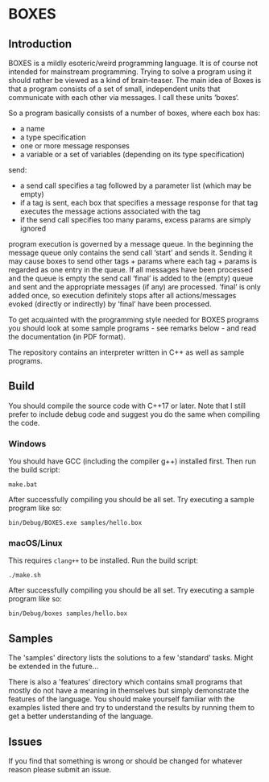 # BOXES

## Introduction
BOXES is a mildly esoteric/weird programming language. It is of course not intended for mainstream programming. Trying to solve a program using it should rather be viewed as a kind of brain-teaser. 
The main idea of Boxes is that a program consists of a set of small, independent units that communicate with each other via messages. I call these units ‘boxes‘.

So a program basically consists of a number of boxes, where each box has:
- a name
- a type specification
- one or more message responses
- a variable or a set of variables (depending on its type specification)

send:
- a send call specifies a tag followed by a parameter list (which may be empty)
- if a tag is sent, each box that specifies a message response for that tag executes the message actions associated with the tag
- if the send call specifies too many params, excess params are simply ignored

program execution is governed by a message queue.
In the beginning the message queue only contains the send call ‘start’ and sends it. Sending it may cause boxes to send other tags + params where each tag + params is regarded as one entry in the queue.
If all messages have been processed and the queue is empty the send call ‘final’ is added to the (empty) queue and sent and the appropriate messages (if any) are processed. ’final’ is only added once, so execution definitely stops after all actions/messages evoked (directly or indirectly) by ‘final’ have been processed.

To get acquainted with the programming style needed for BOXES programs you should look at some sample programs - see remarks below - and read the documentation (in PDF format).

The repository contains an interpreter written in C++ as well as sample programs.


## Build
You should compile the source code with C++17 or later. Note that I still prefer to include debug code and suggest you do the same when compiling the code. 

### Windows
You should have GCC (including the compiler g++) installed first. Then run the build script:

```batch
make.bat
```


After successfully compiling you should be all set. Try executing a sample program like so:

```batch
bin/Debug/BOXES.exe samples/hello.box
```

### macOS/Linux
This requires `clang++` to be installed. Run the build script:

```shell
./make.sh
```


After successfully compiling you should be all set. Try executing a sample program like so:

```shell
bin/Debug/boxes samples/hello.box
```

## Samples
The 'samples' directory lists the solutions to a few 'standard' tasks. Might be extended in the future... 

There is also a 'features' directory which contains small programs that mostly do not have a meaning in themselves but simply demonstrate the features of the language. You should make yourself familiar with the examples listed there and try to understand the results by running them to get a better understanding of the language.

## Issues
If you find that something is wrong or should be changed for whatever reason please submit an issue.
